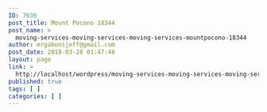 ```yaml
---
ID: 7636
post_title: Mount Pocono 18344
post_name: >
  moving-services-moving-services-moving-services-mountpocono-18344
author: mrgabonijeff@gmail.com
post_date: 2018-03-28 01:47:46
layout: page
link: >
  http://localhost/wordpress/moving-services-moving-services-moving-services-mountpocono-18344/
published: true
tags: [ ]
categories: [ ]
---
```


